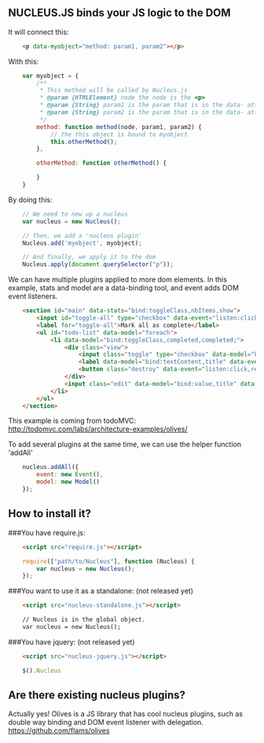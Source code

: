 NUCLEUS.JS binds your JS logic to the DOM
-----------------------------------------

It will connect this:

```html
	<p data-myobject="method: param1, param2"></p>
```

With this:

```js
	var myobject = {
		/**
		 * This method will be called by Nucleus.js
		 * @param {HTMLElement} node the node is the <p>
		 * @param {String} param1 is the param that is in the data- attribute
		 * @param {String} param2 is the param that is in the data- attribute
		 */
		method: function method(node, param1, param2) {
			// the this object is bound to myobject
			this.otherMethod();
		},

		otherMethod: function otherMethod() {

		}
	}
```

By doing this:

```js
	// We need to new up a nucleus
	var nucleus = new Nucleus();

	// Then, we add a 'nucleus plugin'
	Nucleus.add('myobject', myobject);

	// And finally, we apply it to the dom
	Nucleus.apply(document.querySelector("p"));
```

We can have multiple plugins applied to more dom elements. In this example, stats and model are a data-binding tool, and event adds DOM event listeners.

```html
	<section id="main" data-stats="bind:toggleClass,nbItems,show">
		<input id="toggle-all" type="checkbox" data-event="listen:click,toggleAll" data-stats="bind:toggleCheck,nbCompleted">
		<label for="toggle-all">Mark all as complete</label>
		<ul id="todo-list" data-model="foreach">
			<li data-model="bind:toggleClass,completed,completed;">
				<div class="view">
					<input class="toggle" type="checkbox" data-model="bind:checked,completed">
					<label data-model="bind:textContent,title" data-event="listen:dblclick,startEdit"></label>
					<button class="destroy" data-event="listen:click,remove"></button>
				</div>
				<input class="edit" data-model="bind:value,title" data-event="listen:keydown,stopEdit; listen:blur,stopEdit">
			</li>
		</ul>
	</section>
```

This example is coming from todoMVC: http://todomvc.com/labs/architecture-examples/olives/

To add several plugins at the same time, we can use the helper function 'addAll'

```js
	nucleus.addAll({
		event: new Event(),
		model: new Model()
	});
```

How to install it?
------------------

###You have require.js:

```html
	<script src="require.js"></script>
```

```js
	require(["path/to/Nucleus"], function (Nucleus) {
		var nucleus = new Nucleus();
	});
```

###You want to use it as a standalone: (not released yet)

```html
	<script src="nucleus-standalone.js"></script>
```

```html
	// Nucleus is in the global object.
	var nucleus = new Nucleus();

```

###You have jquery: (not released yet)

```html
	<script src="nucleus-jquery.js"></script>
```

```js
	$().Nucleus
```

Are there existing nucleus plugins?
-----------------------------------

Actually yes! Olives is a JS library that has cool nucleus plugins, such as double way binding and DOM event listener with delegation. https://github.com/flams/olives

